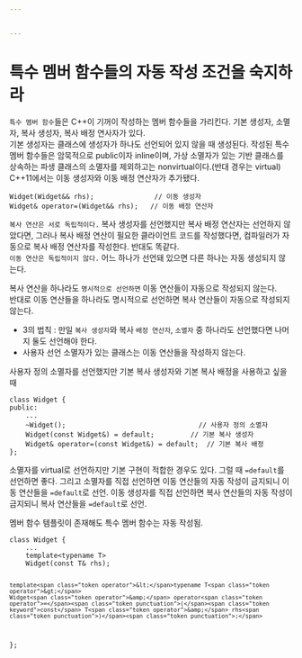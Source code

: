 ```yaml
---


---
```


<h1 id="특수-멤버-함수들의-자동-작성-조건을-숙지하라">특수 멤버 함수들의 자동 작성 조건을 숙지하라</h1>
<p><code>특수 멤버 함수</code>들은 C++이 기꺼이 작성하는 멤버 함수들을 가리킨다. 기본 생성자, 소멸자, 복사 생성자, 복사 배정 연사자가 있다.<br>
기본 생성자는 클래스에 생성자가 하나도 선언되어 있지 않을 때 생성된다. 작성된 특수 멤버 함수들은 암묵적으로 public이자 inline이며, 가상 소멸자가 있는 기반 클래스를 상속하는 파생 클래스의 소멸자를 제외하고는 nonvirtual이다.(반대 경우는 virtual)<br>
C++11에서는 이동 생성자와 이동 배정 연산자가 추가됐다.</p>
<pre class=" language-c"><code class="prism ++ language-c"><span class="token function">Widget</span><span class="token punctuation">(</span>Widget<span class="token operator">&amp;&amp;</span> rhs<span class="token punctuation">)</span><span class="token punctuation">;</span>				<span class="token comment">// 이동 생성자</span>
Widget<span class="token operator">&amp;</span> operator<span class="token operator">=</span><span class="token punctuation">(</span>Widget<span class="token operator">&amp;&amp;</span> rhs<span class="token punctuation">)</span><span class="token punctuation">;</span>	<span class="token comment">// 이동 배정 연산자</span>
</code></pre>
<p><code>복사 연산은 서로 독립적이다.</code> 복사 생성자를 선언했지만 복사 배정 연산자는 선언하지 않았다면, 그러나 복사 배정 연산이 필요한 클라이언트 코드를 작성했다면, 컴파일러가 자동으로 복사 배정 연산자를 작성한다. 반대도 똑같다.<br>
<code>이동 연산은 독립적이지 않다.</code> 어느 하나가 선언돼 있으면 다른 하나는 자동 생성되지 않는다.</p>
<p>복사 연산을 하나라도 <code>명시적으로 선언하면</code> 이동 연산들이 자동으로 작성되지 않는다.<br>
반대로 이동 연산들을 하나라도 명시적으로 선언하면 복사 연산들이 자동으로 작성되지 않는다.</p>
<ul>
<li>3의 법칙 : 만일 <code>복사 생성자</code>와 복사 <code>배정 연산자</code>, <code>소멸자</code> 중 하나라도 선언했다면 나머지 둘도 선언해야 한다.</li>
<li>사용자 선언 소멸자가 있는 클래스는 이동 연산들을 작성하지 않는다.</li>
</ul>
<p>사용자 정의 소멸자를 선언했지만 기본 복사 생성자와 기본 복사 배정을 사용하고 싶을 때</p>
<pre class=" language-c"><code class="prism ++ language-c">class Widget <span class="token punctuation">{</span>
public<span class="token punctuation">:</span>
	<span class="token punctuation">.</span><span class="token punctuation">.</span><span class="token punctuation">.</span>
	<span class="token operator">~</span><span class="token function">Widget</span><span class="token punctuation">(</span><span class="token punctuation">)</span><span class="token punctuation">;</span>									<span class="token comment">// 사용자 정의 소멸자</span>
	<span class="token function">Widget</span><span class="token punctuation">(</span><span class="token keyword">const</span> Widget<span class="token operator">&amp;</span><span class="token punctuation">)</span> <span class="token operator">=</span> <span class="token keyword">default</span><span class="token punctuation">;</span>			<span class="token comment">// 기본 복사 생성자</span>
	Widget<span class="token operator">&amp;</span> operator<span class="token operator">=</span><span class="token punctuation">(</span><span class="token keyword">const</span> Widget<span class="token operator">&amp;</span><span class="token punctuation">)</span> <span class="token operator">=</span> <span class="token keyword">default</span><span class="token punctuation">;</span>	<span class="token comment">// 기본 복사 배정</span>
<span class="token punctuation">}</span><span class="token punctuation">;</span>
</code></pre>
<p>소멸자를 virtual로 선언하지만 기본 구현이 적합한 경우도 있다. 그럴 때 <code>=default</code>를 선언하면 좋다. 그리고 소멸자를 직접 선언하면 이동 연산들의 자동 작성이 금지되니  이동 연산들을 <code>=default</code>로 선언. 이동 생성자를 직접 선언하면 복사 연산들의 자동 작성이 금지되니 복사 연산들을 <code>=default</code>로 선언.</p>
<p>멤버 함수 템플릿이 존재해도 특수 멤버 함수는 자동 작성됨.</p>
<pre class=" language-c"><code class="prism ++ language-c">class Widget <span class="token punctuation">{</span>
	<span class="token punctuation">.</span><span class="token punctuation">.</span><span class="token punctuation">.</span>
	template<span class="token operator">&lt;</span>typename T<span class="token operator">&gt;</span>
	<span class="token function">Widget</span><span class="token punctuation">(</span><span class="token keyword">const</span> T<span class="token operator">&amp;</span> rhs<span class="token punctuation">)</span><span class="token punctuation">;</span>

	template<span class="token operator">&lt;</span>typename T<span class="token operator">&gt;</span>
	Widget<span class="token operator">&amp;</span> operator<span class="token operator">=</span><span class="token punctuation">(</span><span class="token keyword">const</span> T<span class="token operator">&amp;</span> rhs<span class="token punctuation">)</span><span class="token punctuation">;</span>
<span class="token punctuation">}</span><span class="token punctuation">;</span>
</code></pre>

